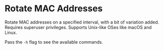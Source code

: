 # Rotate MAC Addresses

Rotate MAC addresses on a specified interval, with a bit of variation added.
Requires superuser privileges. Supports Unix-like OSes like macOS and Linux.

Pass the `-h` flag to see the available commands.
